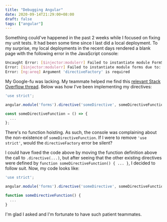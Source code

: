 ```yaml
---
title: "Debugging Angular"
date: 2020-09-14T21:29:00+08:00
draft: false
tags: ["angular"]
---
```

Something could've happened in the past 2 weeks while I focused on fixing my unit tests. It had been some time since I last did a local deployment. To my surprise, my local deployments in the recent days rendered a blank page with the following error in the JavaScript console:

```bash
Uncaught Error: [$injector:modulerr] Failed to instantiate module FormSG due to:
Error: [$injector:modulerr] Failed to instantiate module forms due to:
Error: [ng:areq] Argument 'directiveFactory' is required
```

My Google-fu was lacking. My teammate helped me find this [relevant Stack Overflow thread](https://stackoverflow.com/questions/42217831/angularjs-error-ngareq-argument-directivefactory-is-required/42218107). Below was how I've been implementing my directives:

```javascript
'use strict';

angular.module('forms').directive('someDirective', someDirectiveFunction);

const someDirectiveFunction = () => {
  ...
};
```

There's no function hoisting. As such, the console was complaining about the non-existence of `someDirectiveFunction`. If I were to remove `'use strict'`, would the `directiveFactory` error be silent?

I could have fixed the code above by moving the function definition above the call to `.directive(...)`, but after seeing that the other existing directives were defined by `function someDirectiveFunction() { ... }`, I decided to follow suit. Now, my code looks like:

```javascript
'use strict';

angular.module('forms').directive('someDirective', someDirectiveFunction);

function someDirectiveFunction() {
  ...
}
```

I'm glad I asked and I'm fortunate to have such patient teammates.
